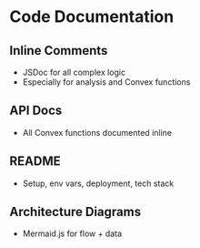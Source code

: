 # Code Documentation

## Inline Comments
- JSDoc for all complex logic
- Especially for analysis and Convex functions

## API Docs
- All Convex functions documented inline

## README
- Setup, env vars, deployment, tech stack

## Architecture Diagrams
- Mermaid.js for flow + data